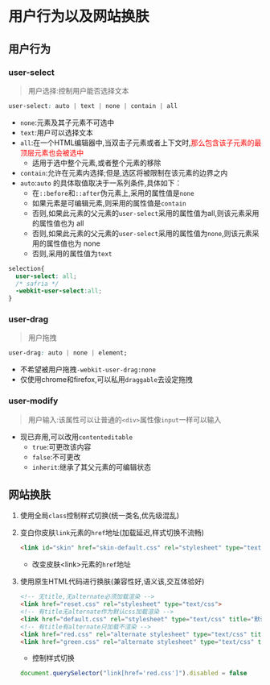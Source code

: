 # 用户行为以及网站换肤

## 用户行为

### user-select

>用户选择:控制用户能否选择文本

```css
user-select: auto | text | none | contain | all
```

* `none`:元素及其子元素不可选中
* `text`:用户可以选择文本
* `all`:在一个HTML编辑器中,当双击子元素或者上下文时,<span style="color:red">那么包含该子元素的最顶层元素也会被选中</span>
  * 适用于选中整个元素,或者整个元素的移除
* `contain`:允许在元素内选择;但是,选区将被限制在该元素的边界之内
* `auto`:`auto` 的具体取值取决于一系列条件,具体如下：
  * 在`::before`和`::after`伪元素上,采用的属性值是`none`
  * 如果元素是可编辑元素,则采用的属性值是`contain`
  * 否则,如果此元素的父元素的`user-select`采用的属性值为all,则该元素采用的属性值也为 all
  * 否则,如果此元素的父元素的`user-select`采用的属性值为`none`,则该元素采用的属性值也为 none
  * 否则,采用的属性值为`text`

```css
selection{
  user-select: all;
  /* safria */
  -webkit-user-select:all;
}
```

### user-drag

>用户拖拽

```css
user-drag: auto | none | element;
```

* 不希望被用户拖拽`-webkit-user-drag:none`
* 仅使用chrome和firefox,可以私用`draggable`去设定拖拽

### user-modify

>用户输入:该属性可以让普通的`<div>`属性像`input`一样可以输入

* 现已弃用,可以改用`contenteditable`
  * `true`:可更改该内容
  * `false`:不可更改
  * `inherit`:继承了其父元素的可编辑状态

## 网站换肤

1. 使用全局`class`控制样式切换(统一类名,优先级混乱)
2. 变白你皮肤`link`元素的`href`地址(加载延迟,样式切换不流畅)

   ```html
   <link id="skin" href="skin-default.css" rel="stylesheet" type="text/css">
   ```

   * 改变皮肤\<link>元素的`href`地址

3. 使用原生HTML代码进行换肤(兼容性好,语义该,交互体验好)

   ```html
   <!-- 无title,无alternate必须加载渲染 -->
   <link href="reset.css" rel="stylesheet" type="text/css">
   <!-- 有title无alternate作为默认css加载渲染 -->
   <link href="default.css" rel="stylesheet" type="text/css" title="默认">
   <!-- 有title有alternate只加载不渲染 -->
   <link href="red.css" rel="alternate stylesheet" type="text/css" title="红色">
   <link href="green.css" rel="alternate stylesheet" type="text/css" title="绿色">
   ```

   * 控制样式切换

   ```js
   document.querySelector("link[href='red.css']").disabled = false
   ```
